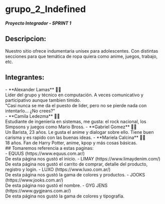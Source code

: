 # grupo_2_Indefined
**_Proyecto Integrador - SPRINT 1_**

## Descripcion: 
Nuestro sitio ofrece indumentaria unisex para adolescentes. Con distintas secciones para que temática de ropa quiera como anime, juegos, trabajo, etc.

## Integrantes: 
<!-->
- **Alexander Lamas** 👨‍💻 <br>
Lider del grupo y técnico en computación. A veces comunicativo y participativo aunque tambien tímido.<br> "Casi nunca se me da el puesto de lider, pero no se pierde nada con intentarlo... ¿No crees?"<br>
- **Camila Ledezma** 👩‍💻 <br>
Estudiante de ingeniería en sistemas, me gusta: el rock nacional, los Simpsons y juegos como Mario Bross.
- **Gabriel Gomez** 👨‍💻 <br>
Un Barista, 23 años. Le gusta el anime y dialogar sobre ello. Tiene buen carisma y es rapido con las buenas ideas.
- **Mariela Calcina** 👩‍💻<br>
18 años. Fan de Harry Potter, anime, kpop y más cosas básicas.<br>

## Tomaremos referencia a estas paginas:<br>
- EQUUS (https://www.equus.com.ar/) <br>
De esta página nos gustó el inicio.
- LIMAY (https://www.limaydenim.com/) <br>
De esta página nos gustó el carrito de comprar, detalle del producto, registro y login.
- LUXO (https://www.luxo.com.ar/) <br>
De esta página nos gustó la gama de colores y productos.
- JOOKS (https://www.jooks.com.ar/) <br>
De esta página nso gustó el nombre.
- GYG JENS (https://www.gygjeans.com.ar/) <br>
De esta página nos gustó la gama de colores y tipografía.


